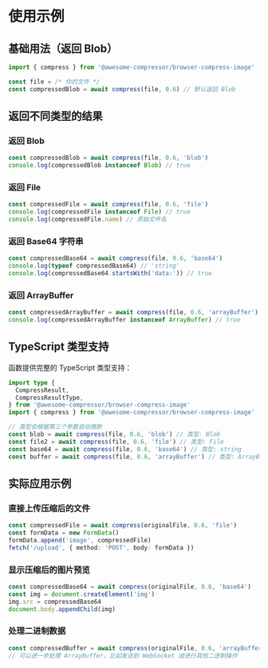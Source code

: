 # 使用示例

## 基础用法（返回 Blob）

```typescript
import { compress } from '@awesome-compressor/browser-compress-image'

const file = /* 你的文件 */
const compressedBlob = await compress(file, 0.6) // 默认返回 Blob
```

## 返回不同类型的结果

### 返回 Blob

```typescript
const compressedBlob = await compress(file, 0.6, 'blob')
console.log(compressedBlob instanceof Blob) // true
```

### 返回 File

```typescript
const compressedFile = await compress(file, 0.6, 'file')
console.log(compressedFile instanceof File) // true
console.log(compressedFile.name) // 原始文件名
```

### 返回 Base64 字符串

```typescript
const compressedBase64 = await compress(file, 0.6, 'base64')
console.log(typeof compressedBase64) // 'string'
console.log(compressedBase64.startsWith('data:')) // true
```

### 返回 ArrayBuffer

```typescript
const compressedArrayBuffer = await compress(file, 0.6, 'arrayBuffer')
console.log(compressedArrayBuffer instanceof ArrayBuffer) // true
```

## TypeScript 类型支持

函数提供完整的 TypeScript 类型支持：

```typescript
import type {
  CompressResult,
  CompressResultType,
} from '@awesome-compressor/browser-compress-image'
import { compress } from '@awesome-compressor/browser-compress-image'

// 类型会根据第三个参数自动推断
const blob = await compress(file, 0.6, 'blob') // 类型: Blob
const file2 = await compress(file, 0.6, 'file') // 类型: File
const base64 = await compress(file, 0.6, 'base64') // 类型: string
const buffer = await compress(file, 0.6, 'arrayBuffer') // 类型: ArrayBuffer
```

## 实际应用示例

### 直接上传压缩后的文件

```typescript
const compressedFile = await compress(originalFile, 0.6, 'file')
const formData = new FormData()
formData.append('image', compressedFile)
fetch('/upload', { method: 'POST', body: formData })
```

### 显示压缩后的图片预览

```typescript
const compressedBase64 = await compress(originalFile, 0.6, 'base64')
const img = document.createElement('img')
img.src = compressedBase64
document.body.appendChild(img)
```

### 处理二进制数据

```typescript
const compressedBuffer = await compress(originalFile, 0.6, 'arrayBuffer')
// 可以进一步处理 ArrayBuffer，比如发送到 WebSocket 或进行其他二进制操作
```
